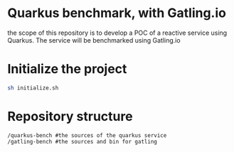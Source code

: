 # Quarkus benchmark, with Gatling.io

the scope of this repository is to develop a POC of a reactive service using Quarkus. The service will be benchmarked using Gatling.io 

# Initialize the project

``` bash
sh initialize.sh
```

# Repository structure
```
/quarkus-bench #the sources of the quarkus service
/gatling-bench #the sources and bin for gatling
```